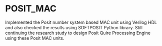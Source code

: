 # POSIT_MAC
Implemented the Posit number system based MAC unit using Verilog HDL and also checked the results using SOFTPOSIT Python library. Still continuing the research study to design Posit Quire Processing Engine using these Posit MAC units.
